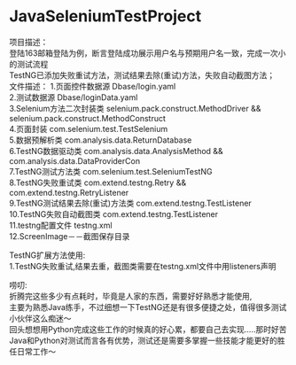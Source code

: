# JavaSeleniumTestProject
项目描述：</br>
  登陆163邮箱登陆为例，断言登陆成功展示用户名与预期用户名一致，完成一次小的测试流程</br>
  TestNG已添加失败重试方法，测试结果去除(重试)方法，失败自动截图方法；</br>
  文件描述：
    1.页面控件数据源 Dbase/login.yaml</br>
    2.测试数据源 Dbase/loginData.yaml</br>
    3.Selenium方法二次封装类 selenium.pack.construct.MethodDriver && selenium.pack.construct.MethodConstruct</br>
    4.页面封装 com.selenium.test.TestSelenium</br>
    5.数据预解析类 com.analysis.data.ReturnDatabase</br>
    6.TestNG数据驱动类 com.analysis.data.AnalysisMethod && com.analysis.data.DataProviderCon</br>
    7.TestNG测试方法类 com.selenium.test.SeleniumTestNG</br>
    8.TestNG失败重试类 com.extend.testng.Retry && com.extend.testng.RetryListener</br>
    9.TestNG测试结果去除(重试)方法类 com.extend.testng.TestListener</br>
    10.TestNG失败自动截图类 com.extend.testng.TestListener</br>
    11.testng配置文件 testng.xml</br>
    12.ScreenImage－－截图保存目录</br>

TestNG扩展方法使用:</br>
  1.TestNG失败重试,结果去重，截图类需要在testng.xml文件中用listeners声明</br>

唠叨:</br>
  折腾完这些多少有点耗时，毕竟是人家的东西，需要好好熟悉才能使用,</br>
  主要为熟悉Java练手，不过细想一下TestNG还是有很多便捷之处，值得很多测试小伙伴这么痴迷～</br>
  回头想想用Python完成这些工作的时候真的好心累，都要自己去实现.....那时好苦</br>
  Java和Python对测试而言各有优势，测试还是需要多掌握一些技能才能更好的胜任日常工作～</br>

